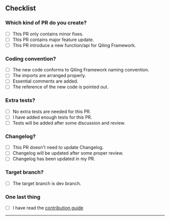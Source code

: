 <!-- 
We highly appreciate your interest and contribution to our project. 
Before submiting your PR, please finish the checklist below. 
-->

## Checklist

### Which kind of PR do you create?

- [ ] This PR only contains minor fixes.
- [ ] This PR contains major feature update.
- [ ] This PR introduce a new function/api for Qiling Framework.

### Coding convention?

- [ ] The new code conforms to Qiling Framework naming convention.
- [ ] The imports are arranged properly.
- [ ] Essential comments are added.
- [ ] The reference of the new code is pointed out.

### Extra tests?

- [ ] No extra tests are needed for this PR.
- [ ] I have added enough tests for this PR.
- [ ] Tests will be added after some discussion and review.

### Changelog?

- [ ] This PR doesn't need to update Changelog.
- [ ] Changelog will be updated after some proper review.
- [ ] Changelog has been updated in my PR.

### Target branch?

- [ ] The target branch is dev branch.

### One last thing

- [ ] I have read the [contribution guide](https://docs.qiling.io/en/latest/contribution/)

-----

